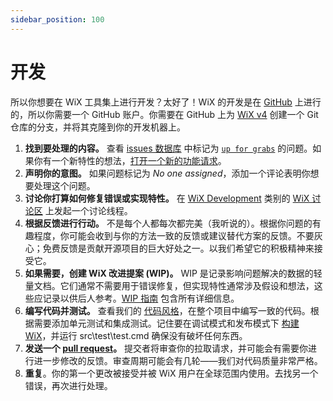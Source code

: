 ```yaml
---
sidebar_position: 100
---
```


# 开发

所以你想要在 WiX 工具集上进行开发？太好了！WiX 的开发是在 [GitHub](https://github.com/wixtoolset/) 上进行的，所以你需要一个 GitHub 账户。你需要在 GitHub 上为 [WiX v4](http://github.com/wixtoolset/wix4) 创建一个 Git 仓库的分支，并将其克隆到你的开发机器上。

1. **找到要处理的内容。** 查看 [issues 数据库](https://github.com/wixtoolset/issues/issues) 中标记为 [`up for grabs`](https://github.com/wixtoolset/issues/issues?q=is%3Aopen+is%3Aissue+label%3A%22up+for+grabs%22) 的问题。如果你有一个新特性的想法，[打开一个新的功能请求](https://github.com/wixtoolset/issues/issues/new/choose)。
2. **声明你的意图。** 如果问题标记为 *No one assigned*，添加一个评论表明你想要处理这个问题。
3. **讨论你打算如何修复错误或实现特性。** 在 [WiX Development](https://github.com/orgs/wixtoolset/discussions/categories/wix-development) 类别的 [WiX 讨论区](https://github.com/orgs/wixtoolset/discussions) 上发起一个讨论线程。
4. **根据反馈进行行动。** 不是每个人都每次都完美（我听说的）。根据你问题的有趣程度，你可能会收到与你的方法一致的反馈或建议替代方案的反馈。不要灰心；免费反馈是贡献开源项目的巨大好处之一。以我们希望它的积极精神来接受它。
5. **如果需要，创建 WiX 改进提案 (WIP)。** WIP 是记录影响问题解决的数据的轻量文档。它们通常不需要用于错误修复，但实现特性通常涉及假设和想法，这些应记录以供后人参考。[WIP 指南](wix-improvement-proposal.md) 包含所有详细信息。
6. **编写代码并测试。** 查看我们的 [代码风格](code-style.md)，在整个项目中编写一致的代码。根据需要添加单元测试和集成测试。记住要在调试模式和发布模式下 [构建 WiX](https://github.com/wixtoolset/wix4#to-build-the-wix-toolset)，并运行 src\test\test.cmd 确保没有破坏任何东西。
7. **发送一个 [pull request](https://help.github.com/articles/using-pull-requests)。** 提交者将审查你的拉取请求，并可能会有需要你进行进一步修改的反馈。审查周期可能会有几轮——我们对代码质量非常严格。
8. **重复**。你的第一个更改被接受并被 WiX 用户在全球范围内使用。去找另一个错误，再次进行处理。

